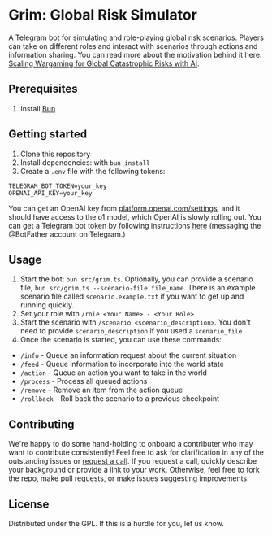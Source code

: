 # Grim: Global Risk Simulator

A Telegram bot for simulating and role-playing global risk scenarios. Players can take on different roles and interact with scenarios through actions and information sharing. You can read more about the motivation behind it here: [Scaling Wargaming for Global Catastrophic Risks with AI](https://blog.sentinel-team.org/p/scaling-wargaming-for-global-catastrophic-risks).

## Prerequisites

1. Install [Bun](https://bun.sh/docs/installation)

## Getting started

1. Clone this repository
2. Install dependencies: with `bun install`
3. Create a `.env` file with the following tokens:

```
TELEGRAM_BOT_TOKEN=your_key
OPENAI_API_KEY=your_key
```

You can get an OpenAI key from [platform.openai.com/settings](https://platform.openai.com/settings), and it should have access to the o1 model, which OpenAI is slowly rolling out. You can get a Telegram bot token by following instructions [here](https://core.telegram.org/bots#how-do-i-create-a-bot) (messaging the @BotFather account on Telegram.)

## Usage

1. Start the bot: `bun src/grim.ts`. Optionally, you can provide a scenario file, `bun src/grim.ts --scenario-file file_name`. There is an example scenario file called `scenario.example.txt` if you want to get up and running quickly.
1. Set your role with `/role <Your Name> - <Your Role>`
1. Start the scenario with `/scenario <scenario_description>`. You don't need to provide `scenario_description` if you used a `scenario_file`
1. Once the scenario is started, you can use these commands:
- `/info` - Queue an information request about the current situation
- `/feed` - Queue information to incorporate into the world state
- `/action` - Queue an action you want to take in the world
- `/process` - Process all queued actions
- `/remove` - Remove an item from the action queue
- `/rollback` - Roll back the scenario to a previous checkpoint

## Contributing

We're happy to do some hand-holding to onboard a contributer who may want to contribute consistently! Feel free to ask for clarification in any of the outstanding issues or [request a call](mailto:hello@sentinel-team.org). If you request a call, quickly describe your background or provide a link to your work. Otherwise, feel free to fork the repo, make pull requests, or make issues suggesting improvements. 

## License

Distributed under the GPL. If this is a hurdle for you, let us know.
